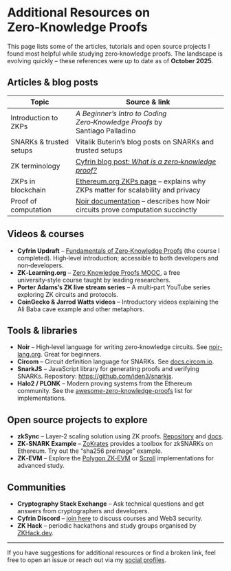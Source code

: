 # Additional Resources on Zero‑Knowledge Proofs

This page lists some of the articles, tutorials and open source projects I found most helpful while studying zero‑knowledge proofs.  The landscape is evolving quickly – these references were up to date as of **October 2025**.

## Articles & blog posts

| Topic | Source & link |
|---|---|
| Introduction to ZKPs | *A Beginner’s Intro to Coding Zero‑Knowledge Proofs* by Santiago Palladino |
| SNARKs & trusted setups | Vitalik Buterin’s blog posts on SNARKs and trusted setups |
| ZK terminology | [Cyfrin blog post: _What is a zero‑knowledge proof?_](https://www.cyfrin.io/blog/what-is-a-zero-knowledge-proof-a-practical-guide-for-programmers) |
| ZKPs in blockchain | [Ethereum.org ZKPs page](https://ethereum.org/en/zero-knowledge-proofs/) – explains why ZKPs matter for scalability and privacy |
| Proof of computation | [Noir documentation](https://noir-lang.org/) – describes how Noir circuits prove computation succinctly |

## Videos & courses

- **Cyfrin Updraft** – [Fundamentals of Zero‑Knowledge Proofs](https://updraft.cyfrin.io/courses/fundamentals-of-zero-knowledge-proofs) (the course I completed).  High‑level introduction; accessible to both developers and non‑developers.
- **ZK‑Learning.org** – [Zero Knowledge Proofs MOOC](https://zk-learning.org/), a free university‑style course taught by leading researchers.
- **Porter Adams’s ZK live stream series** – A multi‑part YouTube series exploring ZK circuits and protocols.
- **CoinGecko & Jarrod Watts videos** – Introductory videos explaining the Ali Baba cave example and other metaphors.

## Tools & libraries

- **Noir** – High‑level language for writing zero‑knowledge circuits. See [noir-lang.org](https://noir-lang.org/).  Great for beginners.
- **Circom** – Circuit definition language for SNARKs.  See [docs.circom.io](https://docs.circom.io/).
- **SnarkJS** – JavaScript library for generating proofs and verifying SNARKs.  Repository: <https://github.com/iden3/snarkjs>.
- **Halo2 / PLONK** – Modern proving systems from the Ethereum community.  See the [awesome-zero-knowledge-proofs](https://github.com/matter-labs/awesome-zero-knowledge-proofs) list for implementations.

## Open source projects to explore

- **zkSync** – Layer‑2 scaling solution using ZK proofs.  [Repository](https://github.com/matter-labs/zkSync-era) and [docs](https://era.zksync.io/).
- **ZK‑SNARK Example** – [ZoKrates](https://github.com/Zokrates/ZoKrates) provides a toolbox for zkSNARKs on Ethereum.  Try out the “sha256 preimage” example.
- **ZK‑EVM** – Explore the [Polygon ZK‑EVM](https://github.com/0xPolygonHermez/zkevm) or [Scroll](https://github.com/scroll-tech/zkevm-circuits) implementations for advanced study.

## Communities

- **Cryptography Stack Exchange** – Ask technical questions and get answers from cryptographers and developers.
- **Cyfrin Discord** – [join here](https://discord.gg/cyfrin) to discuss courses and Web3 security.
- **ZK Hack** – periodic hackathons and study groups organised by [ZKHack.dev](https://www.zkhack.dev/).

---

If you have suggestions for additional resources or find a broken link, feel free to open an issue or reach out via my [social profiles](https://github.com/VolodymyrStetsenko).
